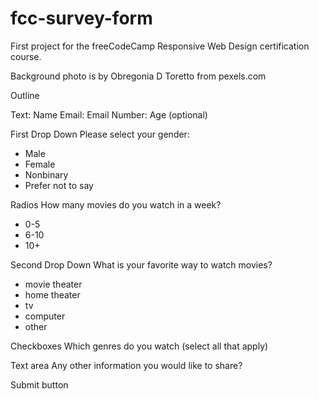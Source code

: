 # fcc-survey-form

First project for the freeCodeCamp Responsive Web Design certification course.

Background photo is by Obregonia D Toretto from pexels.com

Outline

Text: Name
Email: Email
Number: Age (optional)

First Drop Down
Please select your gender:
- Male
- Female
- Nonbinary
- Prefer not to say

Radios
How many movies do you watch in a week?
- 0-5
- 6-10
- 10+

Second Drop Down
What is your favorite way to watch movies?
- movie theater
- home theater
- tv
- computer
- other

Checkboxes
Which genres do you watch (select all that apply)

Text area
Any other information you would like to share?

Submit button